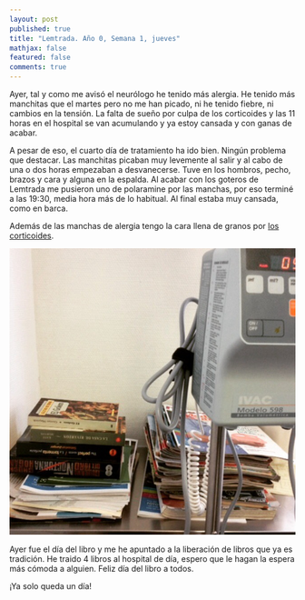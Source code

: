 ```yaml
---
layout: post
published: true
title: "Lemtrada. Año 0, Semana 1, jueves"
mathjax: false
featured: false
comments: true
---
```


Ayer, tal y como me avisó el neurólogo he tenido más alergia. He tenido más manchitas que el martes pero no me han picado, ni he tenido fiebre, ni cambios en la tensión. La falta de sueño por culpa de los corticoides y las 11 horas en el hospital se van acumulando y ya estoy cansada y con ganas de acabar.

A pesar de eso, el cuarto día de tratamiento ha ido bien. Ningún problema que destacar. Las manchitas picaban muy levemente al salir y al cabo de una o dos horas empezaban a desvanecerse. Tuve en los hombros, pecho, brazos y cara y alguna en la espalda. Al acabar con los goteros de Lemtrada me pusieron uno de polaramine por las manchas, por eso terminé a las 19:30, media hora más de lo habitual. Al final estaba muy cansada, como en barca.

Además de las manchas de alergia tengo la cara llena de granos por [los corticoides](/desayuno-de-campeonas).

![Libros](/images/libros.jpg)

Ayer fue el día del libro y me he apuntado a la liberación de libros que ya es tradición. He traido 4 libros al hospital de día, espero que le hagan la espera más cómoda a alguien. Feliz día del libro a todos.

¡Ya solo queda un día!
